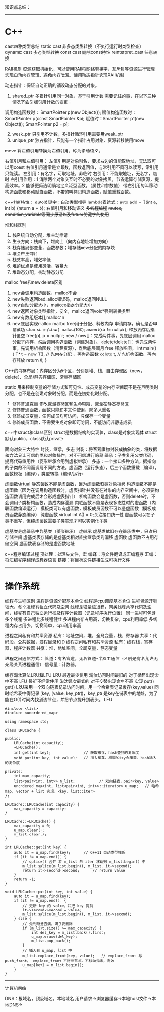 知识点总结：
***
# C++
cast四种类型总结
static cast 非多态类型转换（不执行运行时类型检查）
dynamic cast 多态类型转换
const cast 删除const特性
reinterpret_cast 任意转换

RAII机制 资源获取初始化，可以使用RAII将网络套接字，互斥锁等资源进行管理实现自动内存管理，避免内存泄漏。使用动态指针实现RAII机制

动态指针：保证自动正确的销毁动态分配的对象。
1. shared_ptr 多指针引用同一对象，基于引用计数
需要记住的事，在以下三种情况下会引起引用计数的变更：

调用构造函数时： SmartPointer p(new Object());
赋值构造函数时： SmartPointer p(const SmartPointer &p);
赋值时：SmartPointer p1(new Object()); SmartPointer p2 = p1;

2. weak_ptr 只引用不计数，多指针循环引用需要用weak_ptr
3. unique_ptr 独占指针，只能有一个指针占用对象，资源转移使用move

move 将左值引用转换为右值引用，称为移动语义。

右值引用和左值引用：
左值引用是对象别名，要求右边的值能取地址，无法取可以用const
右值引用通常是立即数，函数返回值，与常引用不同可以读写，常引用只能读。
左引用：有名字，可取地址，非临时
右引用：不能取地址，无名字，临时
右引用作用：1 消除两个对象交互时不必要的对象拷贝，节省运算存储资源，提高效率。2 能够更简洁明确地定义泛型函数。（属性和参数值）
带右引用的叫移动构造函数和移动赋值函数，不带的叫拷贝构造函数，赋值重载函数。

c++11新特性：
auto关键字：自动类型推导
lambda表达式：auto add = [](int a, int b) {return a + b};
右值引用和移动语义
~~多线程编程~~
~~mutex, condition_variable等同步原语以及future关键字的使用~~

堆和栈区别
1. 栈系统自动分配，堆主动申请
2. 生长方向：栈向下，堆向上（向内存地址增加方向）
3. 栈存储局部变量，函数参数；堆存储new分配的内存块
4. 堆会产生碎片
5. 栈效率高，堆效率低
6. 堆的优点是使用灵活，容量大
7. 堆动态分配，栈动静态分配

malloc free和new delete区别
1. new会调用构造函数，malloc不会
2. new失败返回bad_alloc错误码，malloc返回NULL
3. new自动分配大小，malloce指定分配大小
4. new返回对象类型指针，安全，malloc返回void*强制转换类型
5. new有数组版本[],malloc*n
6. new底层实现malloc
malloc free用于分配、释放内存
申请内存，确认是否申请成功
char *str = (char*) malloc(100);
assert(str != nullptr);
释放内存后指针置空
free(p); 
p = nullptr;
new / new[]：完成两件事，先底层调用 malloc 分配了内存，然后调用构造函数（创建对象）。
delete/delete[]：也完成两件事，先调用析构函数（清理资源），然后底层调用 free 释放空间。
int main()
{
    T* t = new T();     // 先内存分配 ，再构造函数
    delete t;           // 先析构函数，再内存释放
    return 0;
}

C++的内存布局：内存区分为5个区，分别是堆、栈、自由存储区（new，delete）、全局/静态存储区、常量存储区

static 用来控制变量的存储方式和可见性。成员变量的内存空间既不是在声明类时分配，也不是在创建对象时分配，而是在初始化时分配。
1. 修饰普通变量 修改变量存储区和生命周期，变量在静态存储区
2. 修饰普通函数，函数只能在本文件使用，防多人重名
3. 修饰成员变量，任何成员均可访问，只保存一个变量
4. 修饰成员函数，不需要生成对象即可访问，不能访问非静态成员

c++中struct和class区别
struct是数据结构的实现体，class是对象实现体
struct默认public，class默认private

面向对象三大特性
封装，继承，多态
封装：将客观事物封装成抽象的类，将数据和方法只让可信的类和对象操作，对不可信进行隐藏
继承：子类复用父类代码，提高代码重用性（菱形继承会用到虚拟继承）
多态：一个接口多种方法，据指向的子类的不同而调用不同的方法。虚函数（运行多态），后三个函数重载（编译），函数模板（编译），类型转换（编译/运行）

虚函数virtual
静态函数不能是虚函数，因为虚函数和类对象捆绑
构造函数不能是虚函数（因为在调用构造函数时，虚表指针并没有在对象的内存空间中，必须要构造函数调用完成后才会形成虚表指针）
析构函数会是虚函数，否则delete时，不会调用子类析构函数，造成内存泄漏
内联函数不能是表现多态性时的虚函数（内联函数编译运行）
模板类可以有虚函数，模板成员函数不可以是虚函数（模板成员函数静态编译）
纯虚函数 virtual int A() = 0;关注接口统一性
虚函数可以在子类不重写，但纯虚函数需要子类实现才可以实例化子类

虚基类是虚继承中的基类（菱形继承）
虚继承
虚基类依旧存在继承类中，只占用存储空间
虚基类表存储的是虚基类相对直接继承类的偏移
虚函数
虚函数不占用存储空间
虚函数表存储的是虚函数地址
[](https://kangcai.github.io/2019/08/27/interview-lang-c++-virtual/)
[](https://blog.csdn.net/DoronLee/article/details/78112300)

c++程序编译过程
预处理：处理头文件，宏
编译：将文件翻译成汇编程序
汇编：将汇编程序翻译成机器语言
链接：将目标文件链接生成可执行文件

***
# 操作系统
线程与进程区别
进程是资源分配基本单位
线程是cpu调度基本单位
进程资源开销较大，每个进程有独立代码及空间
线程是轻量级进程，同类线程共享代码及空间，线程有自己独立运行栈及程序计数器（记录程序执行位置）
同一进程可包含多个线程
多进程比多线程健壮
多进程内存占用高，切换复杂，cpu利用率低
多线程内存占用少，切换简单，cpu利用率高

进程之间私有和共享资源
私有：地址空间，堆，全局变量，栈，寄存器
共享：代码段，公共数据，进程目录和ID
线程之间私有和共享资源
私有：线程栈，寄存器，程序计数器
共享：堆，地址空间，全局变量，静态变量

进程之间通信方式：
管道：有名管道，无名管道-半双工通信（区别是有名允许无亲缘关系进程通信）
信号量：计数器，


缓存淘汰算法LRU和LFU
LRU 最近最少使用 淘汰访问时间最旧的 对于循环出现命中不高
LFU 最近不经常使用 淘汰频次最低的 对于交替出现命中不高
实现 put() get()
LRU采用一个双向链表记录访问时间，用一个哈希表记录缓存(key,value)
同时哈希表中得记录 (key, (value, key_ptr))，key_ptr 是key在链表中的地址，为了能在O(1)时间内找到该节点，并把节点提升到表头。
LFU
```language
#include <list>
#include <unordered_map>

using namespace std;

class LRUCache {
    
public:
    LRUCache(int capacity);
    ~LRUCache();
    int get(int key);               // 获取缓存，hash查找的复杂度
    void put(int key, int value);   // 加入缓存，相同的key会覆盖，hash插入的复杂度
    
private:
    int max_capacity;
    list<pair<int, int>> m_list;           // 双向链表，pair<key, value>
    unordered_map<int, list<pair<int, int>>::iterator> u_map;   // 哈希map, vector + list 实现，<key, list::iter>
};

LRUCache::LRUCache(int capacity) {
    max_capacity = capacity;
}

LRUCache::~LRUCache() {
    max_capacity = 0;
    u_map.clear();
    m_list.clear();
}

int LRUCache::get(int key) {
    auto it = u_map.find(key);      // C++11 自动类型推断
    if (it != u_map.end()) {
        // splice() 合并 将 m_list 的 iter 移动到 m_list.begin() 中
        m_list.splice(m_list.begin(), m_list, it->second);
        return it->second->second;      // return value
    }
    return -1;
}

void LRUCache::put(int key, int value) {
    auto it = u_map.find(key);
    if (it != u_map.end()) {
        // 更新 key 的 value，并把 key 提前
        it->second->second = value;
        m_list.splice(m_list.begin(), m_list, it->second);
    } else {
        // 先判断是否满，满了要删除
        if (m_list.size() >= max_capacity) {
            int del_key = m_list.back().first;
            u_map.erase(del_key);
            m_list.pop_back();
        }
        // 插入到 u_map, list 中
        m_list.emplace_front(key, value);   // emplace_front 与 puch_front， emplace_front 不拷贝节点，不移动元素，高效
        u_map[key] = m_list.begin();
    }
}
```

***
计算机网络


DNS：根域名，顶级域名，本地域名
用户请求->浏览器缓存->本地host文件->本地DNS->







